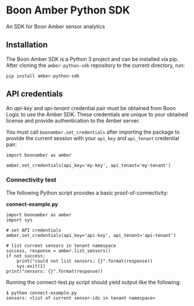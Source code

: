 # Boon Amber Python SDK

An SDK for Boon Amber sensor analytics

## Installation

The Boon Amber SDK is a Python 3 project and can be installed via pip. After cloning the `amber-python-sdk` repository to the current directory, run:

```
pip install amber-python-sdk
```

## API credentials

An _api-key_ and _api-tenant_ credential pair must be obtained from Boon Logic to use the Amber SDK. These credentials are unique to your obtained license and provide authentication to the Amber server.

You must call `boonamber.set_credentials` after importing the package to provide the current session with your `api_key` and `api_tenant` credential pair:

```
import boonamber as amber

amber.set_credentials(api_key='my-key', api_tenant='my-tenant')
```

### Connectivity test

The following Python script provides a basic proof-of-connectivity:

**connect-example.py**

```
import boonamber as amber
import sys

# set API credentials
amber.set_credentials(api_key='api-key', api_tenant='api-tenant')

# list current sensors in tenant namespace
success, response = amber.list_sensors()
if not success:
    print("could not list sensors: {}".format(response))
    sys.exit(1)
print("sensors: {}".format(response))
```

Running the connect-test.py script should yield output like the following:
```
$ python connect-example.py
sensors: <list of current sensor-ids in tenant namespace> 
```
